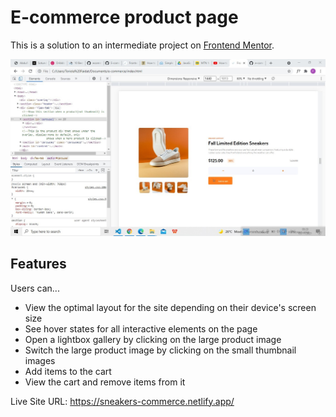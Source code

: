 # E-commerce product page

This is a solution to an intermediate project on [Frontend Mentor](https://www.frontendmentor.io/challenges/ecommerce-product-page-UPsZ9MJp6).

![Design preview for the E-commerce product page coding challenge](./images/screenshot.jpg)

## Features
Users can...
- View the optimal layout for the site depending on their device's screen size
- See hover states for all interactive elements on the page
- Open a lightbox gallery by clicking on the large product image
- Switch the large product image by clicking on the small thumbnail images
- Add items to the cart
- View the cart and remove items from it

 Live Site URL: https://sneakers-commerce.netlify.app/

